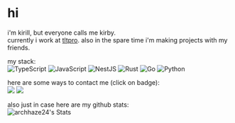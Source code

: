 
# hi
i'm kirill, but everyone calls me kirby.
<br>
currently i work at [tltpro](https://tltpro.org). also in the spare time i'm making projects with my friends.

my stack: <br>
![TypeScript](https://img.shields.io/badge/typescript-%23007ACC.svg?style=for-the-badge&logo=typescript&logoColor=white)
![JavaScript](https://img.shields.io/badge/javascript-%23323330.svg?style=for-the-badge&logo=javascript&logoColor=%23F7DF1E)
![NestJS](https://img.shields.io/badge/nestjs-%23E0234E.svg?style=for-the-badge&logo=nestjs&logoColor=white)
![Rust](https://img.shields.io/badge/rust-%23000000.svg?style=for-the-badge&logo=rust&logoColor=white)
![Go](https://img.shields.io/badge/go-%2300ADD8.svg?style=for-the-badge&logo=go&logoColor=white)
![Python](https://img.shields.io/badge/python-3670A0?style=for-the-badge&logo=python&logoColor=ffdd54)


here are some ways to contact me (click on badge): <br>
<a href="https://matrix.to/#/@archhaze:matrix.org" title="matrix" target="_blank"><img src="https://img.shields.io/badge/matrix-000000?style=for-the-badge&logo=Matrix&logoColor=white"></a>
<a href="https://t.me/archhaze24" title="telegram" target="_blank"><img src="https://img.shields.io/badge/Telegram-2CA5E0?style=for-the-badge&logo=telegram&logoColor=white"></a>

also just in case here are my github stats: <br>
![archhaze24's Stats](https://github-readme-stats.vercel.app/api?username=archhaze24&theme=dark&show_icons=true&hide_border=false&count_private=true)
